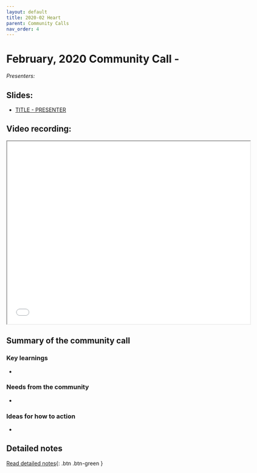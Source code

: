 ```yaml
---
layout: default
title: 2020-02 Heart
parent: Community Calls
nav_order: 4
---
```

<script src="https://kit.fontawesome.com/fc66878563.js" crossorigin="anonymous"></script>
# February, 2020 Community Call - <THEME>

*Presenters:* 

## <i class="fas fa-chalkboard-teacher"></i> Slides:
- [TITLE - PRESENTER](LINK)

## <i class="fas fa-video"></i> Video recording:
<iframe src="<https://drive.google.com/file/d/<GOOGLE ID>/preview" width="640" height="480"></iframe>

## Summary of the <MONTH> community call

### <i class="fas fa-search"></i> Key learnings

- 

### <i class="far fa-comment-dots"></i> Needs from the community
- 
  
### <i class="far fa-lightbulb"></i> Ideas for how to action
- 

## Detailed notes

[<i class="fab fa-readme"></i> Read detailed notes](<GOOGLE LINK>){: .btn .btn-green }
